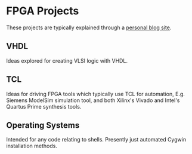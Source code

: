 # FPGA Projects

These projects are typically explained through a [personal blog site](http://blog.abbey1.org.uk/index.php/technology/).

## VHDL

Ideas explored for creating VLSI logic with VHDL.

## TCL

Ideas for driving FPGA tools which typically use TCL for automation, E.g. Siemens ModelSim simulation tool, and both Xilinx's Vivado and Intel's Quartus Prime synthesis tools.

## Operating Systems

Intended for any code relating to shells. Presently just automated Cygwin installation methods.
